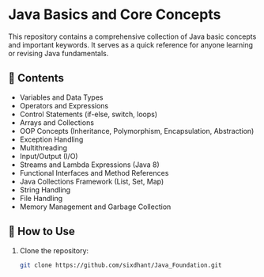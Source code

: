 # Java Basics and Core Concepts

This repository contains a comprehensive collection of Java basic concepts and important keywords. It serves as a quick reference for anyone learning or revising Java fundamentals.

## 📂 **Contents**
- Variables and Data Types  
- Operators and Expressions  
- Control Statements (if-else, switch, loops)  
- Arrays and Collections  
- OOP Concepts (Inheritance, Polymorphism, Encapsulation, Abstraction)  
- Exception Handling  
- Multithreading  
- Input/Output (I/O)  
- Streams and Lambda Expressions (Java 8)  
- Functional Interfaces and Method References  
- Java Collections Framework (List, Set, Map)  
- String Handling  
- File Handling  
- Memory Management and Garbage Collection  

## 🚀 **How to Use**
1. Clone the repository:  
   ```bash
   git clone https://github.com/sixdhant/Java_Foundation.git
